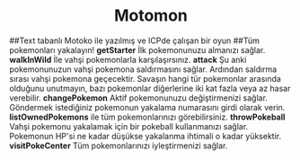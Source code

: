 <h1 style="text-align:center;">Motomon</h1>
 
##Text tabanlı Motoko ile yazılmış ve ICPde çalışan bir oyun
##Tüm pokemonları yakalayın!
**getStarter** İlk pokemonunuzu almanızı sağlar.
**walkInWild** İle vahşi pokemonlarla karşılaşırsınız.
**attack** Şu anki pokemonunuzun vahşi pokemona saldırmasını sağlar. Ardından saldırma sırası vahşi pokemona geçecektir. Savaşın hangi tür pokemonlar arasında olduğunu unutmayın, bazı pokemonlar diğerlerine iki kat fazla veya az hasar verebilir.
**changePokemon** Aktif pokemonunuzu değiştirmenizi sağlar. Göndermek istediğiniz pokemonun yakalama numarasını girdi olarak verin. **listOwnedPokemons** ile tüm pokemonlarınızı görebilirsiniz.
**throwPokeball** Vahşi pokemonu yakalamak için bir pokeball kullanmanızı sağlar. Pokemonun HP'si ne kadar düşükse yakalanma ihtimali o kadar yüksektir.
**visitPokeCenter** Tüm pokemonlarınızı iyleştirmenizi sağlar. 
